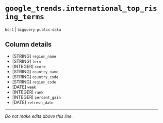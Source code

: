 # `google_trends.international_top_rising_terms`
`bq-1` | `bigquery-public-data`

## Column details
* [STRING]    `region_name`
* [STRING]    `term`
* [INTEGER]   `score`
* [STRING]    `country_name`
* [STRING]    `country_code`
* [STRING]    `region_code`
* [DATE]      `week`
* [INTEGER]   `rank`
* [INTEGER]   `percent_gain`
* [DATE]      `refresh_date`

-------------------------------------------------------------------------------
*Do not make edits above this line.*
